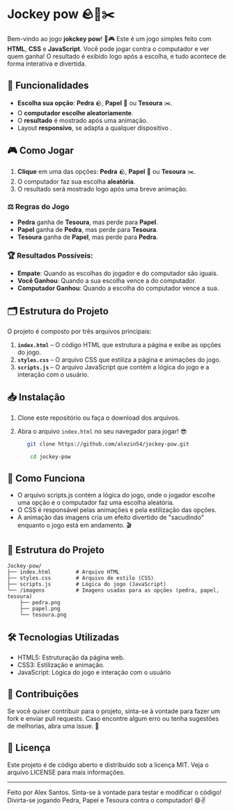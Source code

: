 # Jockey pow 🪨📄✂️

Bem-vindo ao jogo **jokckey pow**! 🥳🎮 Este é um jogo simples feito com **HTML**, **CSS** e **JavaScript**. Você pode jogar contra o computador e ver quem ganha! O resultado é exibido logo após a escolha, e tudo acontece de forma interativa e divertida.

## 🚀 Funcionalidades

- **Escolha sua opção**: **Pedra** 🪨, **Papel** 📄 ou **Tesoura** ✂️.
- O **computador escolhe aleatoriamente**.
- O **resultado** é mostrado após uma animação.
- Layout **responsivo**, se adapta a qualquer dispositivo .

## 🎮 Como Jogar

1. **Clique** em uma das opções: **Pedra** 🪨, **Papel** 📄 ou **Tesoura** ✂️.
2. O computador faz sua escolha **aleatória**.
3. O resultado será mostrado logo após uma breve animação.

### ⚖️ Regras do Jogo

- **Pedra** ganha de **Tesoura**, mas perde para **Papel**.
- **Papel** ganha de **Pedra**, mas perde para **Tesoura**.
- **Tesoura** ganha de **Papel**, mas perde para **Pedra**.

### 🏆 Resultados Possíveis:
- **Empate**: Quando as escolhas do jogador e do computador são iguais.
- **Você Ganhou**: Quando a sua escolha vence a do computador.
- **Computador Ganhou**: Quando a escolha do computador vence a sua.

## 🗂️ Estrutura do Projeto

O projeto é composto por três arquivos principais:

1. **`index.html`** – O código HTML que estrutura a página e exibe as opções do jogo.
2. **`styles.css`** – O arquivo CSS que estiliza a página e animações do jogo.
3. **`scripts.js`** – O arquivo JavaScript que contém a lógica do jogo e a interação com o usuário.

## 📥 Instalação

1. Clone este repositório ou faça o download dos arquivos.
2. Abra o arquivo `index.html` no seu navegador para jogar! 😎

     ```bash
        git clone https://github.com/alezin54/jockey-pow.git
      ```
    ```bash
        cd jockey-pow
      ```

## 🧠 Como Funciona

  - O arquivo scripts.js contém a lógica do jogo, onde o jogador escolhe uma opção e o computador faz uma escolha aleatória.
  - O CSS é responsável pelas animações e pela estilização das opções.
  - A animação das imagens cria um efeito divertido de "sacudindo" enquanto o jogo está em andamento. 🎬

## 📂 Estrutura do Projeto

    Jockey-pow/
    ├── index.html        # Arquivo HTML
    ├── styles.css        # Arquivo de estilo (CSS)
    ├── scripts.js        # Lógica do jogo (JavaScript)
    └── /imagens          # Imagens usadas para as opções (pedra, papel, tesoura)
        ├── pedra.png
        ├── papel.png
        └── tesoura.png

## 🛠️ Tecnologias Utilizadas
  - HTML5: Estruturação da página web.
  - CSS3: Estilização e animação.
  - JavaScript: Lógica do jogo e interação com o usuário

## 🤝 Contribuições
Se você quiser contribuir para o projeto, sinta-se à vontade para fazer um fork e enviar pull requests. Caso encontre algum erro ou tenha sugestões de melhorias, abra uma issue. 🚀

## 📜 Licença
Este projeto é de código aberto e distribuído sob a licença MIT. Veja o arquivo LICENSE para mais informações.

---

Feito por Alex Santos. Sinta-se à vontade para testar e modificar o código! Divirta-se jogando Pedra, Papel e Tesoura contra o computador! 😄✌️
